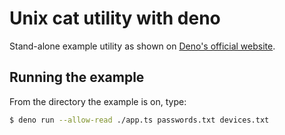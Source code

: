 # Unix cat utility with deno

Stand-alone example utility as shown on
[Deno's official website](https://deno.land/manual@main/examples/unix_cat).

## Running the example

From the directory the example is on, type:

```bash
$ deno run --allow-read ./app.ts passwords.txt devices.txt
```
